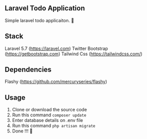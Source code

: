 ## Laravel Todo Application

Simple laravel todo applicaiton. 🚀

## Stack
Laravel 5.7 (https://laravel.com)
Twitter Bootstrap (https://getbootstrap.com)
Tailwind Css (https://tailwindcss.com/)

## Dependencies

Flashy (https://github.com/mercuryseries/flashy)

## Usage

1. Clone or download the source code
2. Run this command
    `composer update`
3. Enter database details on .env file
4. Run this command
    `php artisan migrate`
5. Done !!! 🥳  
